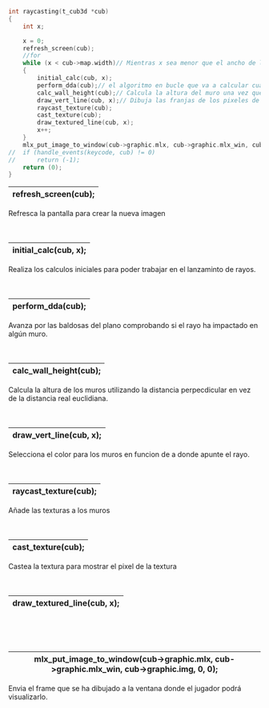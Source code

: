 ```c
int	raycasting(t_cub3d *cub)
{
	int x;

	x = 0;
	refresh_screen(cub);
	//for
	while (x < cub->map.width)// Mientras x sea menor que el ancho de la resolucion de la ventana
	{
		initial_calc(cub, x);
		perform_dda(cub);// el algoritmo en bucle que va a calcular cuadno chocque el rayo
		calc_wall_height(cub);// Calcula la altura del muro una vez que el rayo choca con el muro
		draw_vert_line(cub, x);// Dibuja las franjas de los pixeles de izq a dcha
		raycast_texture(cub);
		cast_texture(cub);
		draw_textured_line(cub, x);
		x++;
	}
	mlx_put_image_to_window(cub->graphic.mlx, cub->graphic.mlx_win, cub->graphic.img, 0, 0);
//	if (handle_events(keycode, cub) != 0)
//		return (-1);
	return (0);
}
```

refresh_screen(cub);|
|-|

Refresca la pantalla para crear la nueva imagen
<br><br><br>

initial_calc(cub, x);|
|-|

Realiza los calculos iniciales para poder trabajar en el lanzaminto de rayos.
<br><br><br>

perform_dda(cub);|
|-|

Avanza por las baldosas del plano comprobando si el rayo ha impactado en algún muro.
<br><br><br>

calc_wall_height(cub);|
|-|

Calcula la altura de los muros utilizando la distancia perpecdicular en vez de la distancia real euclidiana.
<br><br><br>




draw_vert_line(cub, x);|
|-|

Selecciona el color para los muros en funcion de a donde apunte el rayo.
<br><br><br>

raycast_texture(cub);|
|-|

Añade las texturas a los muros
<br><br><br>

cast_texture(cub);|
|-|

Castea la textura para mostrar el pixel de la textura
<br><br><br>

draw_textured_line(cub, x);|
|-|


<br><br><br>

mlx_put_image_to_window(cub->graphic.mlx, cub->graphic.mlx_win, cub->graphic.img, 0, 0);|
|-|

Envia el frame que se ha dibujado a la ventana donde el jugador podrá visualizarlo.
<br><br><br>
